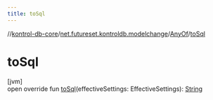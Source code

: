 ```yaml
---
title: toSql
---
```

//[kontrol-db-core](../../../index.html)/[net.futureset.kontroldb.modelchange](../index.html)/[AnyOf](index.html)/[toSql](to-sql.html)



# toSql



[jvm]\
open override fun [toSql](to-sql.html)(effectiveSettings: EffectiveSettings): [String](https://kotlinlang.org/api/latest/jvm/stdlib/kotlin/-string/index.html)




